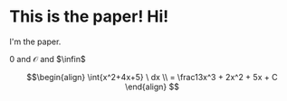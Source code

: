 # This is the paper! Hi!

I'm the paper.

$0$ and $\mathcal{O}$ and $\infin$


$$\begin{align}
\int{x^2+4x+5} \ dx \\
= \frac13x^3 + 2x^2 + 5x + C
\end{align}
$$
